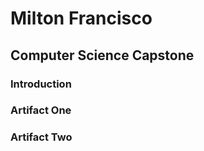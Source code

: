 # Milton Francisco

## Computer Science Capstone

### Introduction

### Artifact One

### Artifact Two

